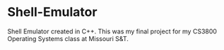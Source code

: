 # Shell-Emulator
Shell Emulator created in C++. 
This was my final project for my CS3800 Operating Systems class at Missouri S&T.
